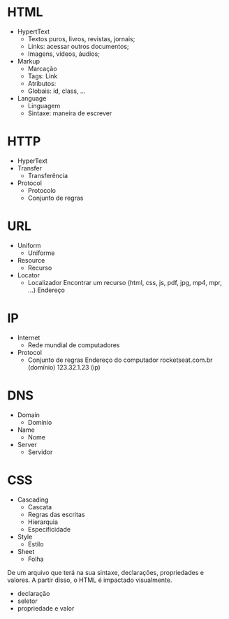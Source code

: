 # HTML

- HypertText
    - Textos puros, livros, revistas, jornais;
    - Links: acessar outros documentos;
    - Imagens, vídeos, áudios;
- Markup
    - Marcação
    - Tags: Link
    - Atributos:
    - Globais: id, class, ...
- Language
    - Linguagem
    - Sintaxe: maneira de escrever
# HTTP
- HyperText
- Transfer
    - Transferência
- Protocol
    - Protocolo
    - Conjunto de regras
# URL
- Uniform
    - Uniforme
- Resource
    - Recurso
- Locator
    - Localizador Encontrar um recurso (html, css, js, pdf, jpg, mp4, mpr, ...) Endereço
# IP
- Internet
    - Rede mundial de computadores
- Protocol
    - Conjunto de regras Endereço do computador rocketseat.com.br (domínio) 123.32.1.23 (ip)
# DNS
- Domain
    - Domínio
- Name
    - Nome
- Server
    - Servidor
# CSS
- Cascading
    - Cascata
    - Regras das escritas
    - Hierarquia
    - Especificidade
- Style
    - Estilo
- Sheet
    - Folha
    
De um arquivo que terá na sua sintaxe, declarações, propriedades e valores. A partir disso, o HTML é impactado visualmente.

- declaração
- seletor
- propriedade e valor